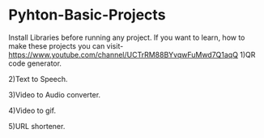 # Pyhton-Basic-Projects
Install Libraries before running any project.
If you want to learn, how to make these projects you can visit-https://www.youtube.com/channel/UCTrRM88BYvqwFuMwd7Q1aqQ
1)QR code generator.

2)Text to Speech.

3)Video to Audio converter.

4)Video to gif.

5)URL shortener.
